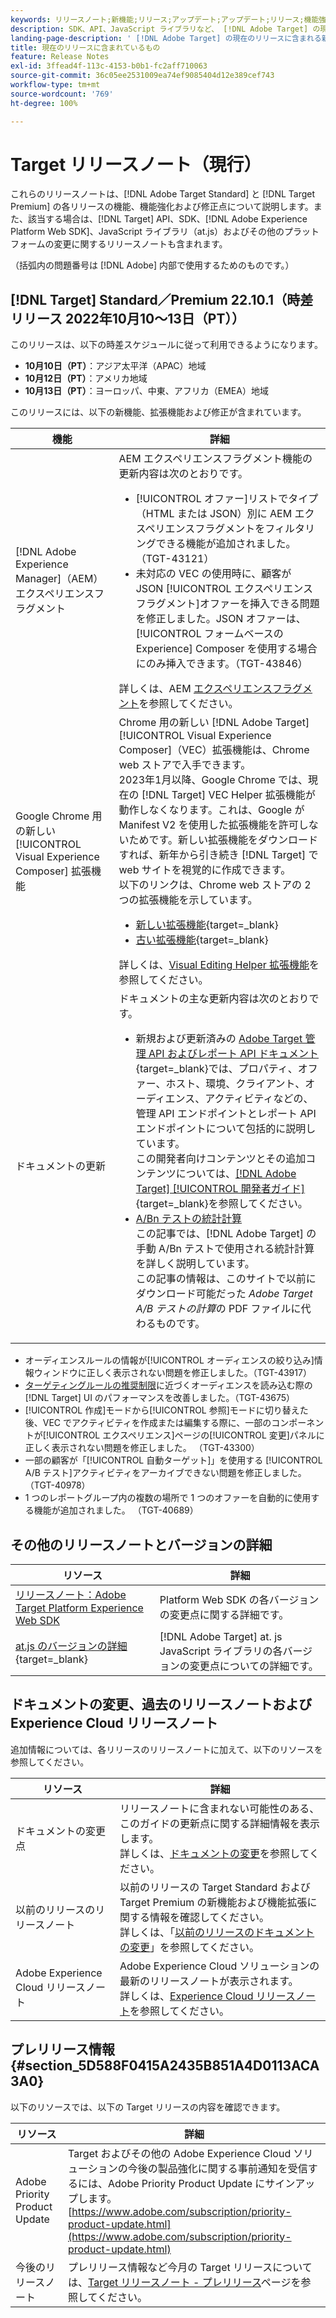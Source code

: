 ```yaml
---
keywords: リリースノート;新機能;リリース;アップデート;アップデート;リリース;機能強化;修正;バグ修正;アップデート
description: SDK、API、JavaScript ライブラリなど、 [!DNL Adobe Target] の現在のリリースに含まれている新機能、機能強化および修正について説明します。
landing-page-description: ' [!DNL Adobe Target] の現在のリリースに含まれる新機能、機能強化、修正点について説明します。'
title: 現在のリリースに含まれているもの
feature: Release Notes
exl-id: 3ffead4f-113c-4153-b0b1-fc2aff710063
source-git-commit: 36c05ee2531009ea74ef9085404d12e389cef743
workflow-type: tm+mt
source-wordcount: '769'
ht-degree: 100%

---
```


# Target リリースノート（現行）

これらのリリースノートは、[!DNL Adobe Target Standard] と [!DNL Target Premium] の各リリースの機能、機能強化および修正点について説明します。また、該当する場合は、[!DNL Target] API、SDK、[!DNL Adobe Experience Platform Web SDK]、JavaScript ライブラリ（at.js）およびその他のプラットフォームの変更に関するリリースノートも含まれます。

（括弧内の問題番号は [!DNL Adobe] 内部で使用するためのものです。）

## [!DNL Target] Standard／Premium 22.10.1（時差リリース 2022年10月10～13日（PT））

このリリースは、以下の時差スケジュールに従って利用できるようになります。

* **10月10日（PT）**：アジア太平洋（APAC）地域
* **10月12日（PT）**：アメリカ地域
* **10月13日（PT）**：ヨーロッパ、中東、アフリカ（EMEA）地域

このリリースには、以下の新機能、拡張機能および修正が含まれています。

| 機能 | 詳細 |
| --- | --- |
| [!DNL Adobe Experience Manager]（AEM）エクスペリエンスフラグメント | AEM エクスペリエンスフラグメント機能の更新内容は次のとおりです。<ul><li>[!UICONTROL オファー]リストでタイプ（HTML または JSON）別に AEM エクスペリエンスフラグメントをフィルタリングできる機能が追加されました。（TGT-43121）</li><li>未対応の VEC の使用時に、顧客が JSON [!UICONTROL エクスペリエンスフラグメント]オファーを挿入できる問題を修正しました。JSON オファーは、[!UICONTROL フォームベースの Experience] Composer を使用する場合にのみ挿入できます。（TGT-43846）</li></ul>詳しくは、AEM [エクスペリエンスフラグメント](/help/main/c-experiences/c-manage-content/aem-experience-fragments.md)を参照してください。 |
| Google Chrome 用の新しい [!UICONTROL Visual Experience Composer] 拡張機能 | Chrome 用の新しい [!DNL Adobe Target] [!UICONTROL Visual Experience Composer]（VEC）拡張機能は、Chrome web ストアで入手できます。<br>2023年1月以降、Google Chrome では、現在の [!DNL Target] VEC Helper 拡張機能が動作しなくなります。これは、Google がManifest V2 を使用した拡張機能を許可しないためです。新しい拡張機能をダウンロードすれば、新年から引き続き [!DNL Target] で web サイトを視覚的に作成できます。<br>以下のリンクは、Chrome web ストアの 2 つの拡張機能を示しています。<ul><li>[新しい拡張機能](https://chrome.google.com/webstore/detail/adobe-experience-cloud-vi/kgmjjkfjacffaebgpkpcllakjifppnca){target=_blank}</li><li>[古い拡張機能](https://chrome.google.com/webstore/detail/adobe-target-vec-helper/ggjpideecfnbipkacplkhhaflkdjagak){target=_blank}</li></ul>詳しくは、[Visual Editing Helper 拡張機能](/help/main/c-experiences/c-visual-experience-composer/r-troubleshoot-composer/visual-editing-helper-extension.md)を参照してください。 |
| ドキュメントの更新 | ドキュメントの主な更新内容は次のとおりです。<ul><li>新規および更新済みの [Adobe Target 管理 API およびレポート API ドキュメント](https://developer.adobe.com/target/administer/admin-api/){target=_blank}では、プロパティ、オファー、ホスト、環境、クライアント、オーディエンス、アクティビティなどの、管理 API エンドポイントとレポート API エンドポイントについて包括的に説明しています。<br>この開発者向けコンテンツとその追加コンテンツについては、[[!DNL Adobe Target] [!UICONTROL 開発者ガイド]](https://developer.adobe.com/target/){target=_blank}を参照してください。</li><li>[A/Bn テストの統計計算](/help/main/c-reports/statistical-methodology/statistical-calculations.md)<br>この記事では、[!DNL Adobe Target] の手動 A/Bn テストで使用される統計計算を詳しく説明しています。<br>この記事の情報は、このサイトで以前にダウンロード可能だった *Adobe Target A/B テストの計算*&#x200B;の PDF ファイルに代わるものです。</li></ul> |

* オーディエンスルールの情報が[!UICONTROL オーディエンスの絞り込み]情報ウィンドウに正しく表示されない問題を修正しました。（TGT-43917）
* [ターゲティングルールの推奨制限](/help/main/r-troubleshooting-target/target-limits.md#targeting-rules)に近づくオーディエンスを読み込む際の [!DNL Target] UI のパフォーマンスを改善しました。（TGT-43675）
* [!UICONTROL 作成]モードから[!UICONTROL 参照]モードに切り替えた後、VEC でアクティビティを作成または編集する際に、一部のコンポーネントが[!UICONTROL エクスペリエンス]ページの[!UICONTROL 変更]パネルに正しく表示されない問題を修正しました。 （TGT-43300）
* 一部の顧客が「[!UICONTROL 自動ターゲット]」を使用する [!UICONTROL A/B テスト]アクティビティをアーカイブできない問題を修正しました。（TGT-40978）
* 1 つのレポートグループ内の複数の場所で 1 つのオファーを自動的に使用する機能が追加されました。 （TGT-40689）

## その他のリリースノートとバージョンの詳細

| リソース | 詳細 |
|--- |--- |
| [リリースノート：Adobe Target Platform Experience Web SDK](https://experienceleague.adobe.com/docs/experience-platform/edge/release-notes.html?lang=ja) | Platform Web SDK の各バージョンの変更点に関する詳細です。 |
| [at.js のバージョンの詳細](https://developer.adobe.com/target/implement/client-side/atjs/target-atjs-versions/){target=_blank} | [!DNL Adobe Target] at. js JavaScript ライブラリの各バージョンの変更点についての詳細です。 |

## ドキュメントの変更、過去のリリースノートおよび Experience Cloud リリースノート

追加情報については、各リリースのリリースノートに加えて、以下のリソースを参照してください。

| リソース | 詳細 |
|--- |--- |
| ドキュメントの変更点 | リリースノートに含まれない可能性のある、このガイドの更新点に関する詳細情報を表示します。<br>詳しくは、[ドキュメントの変更](/help/main/r-release-notes/doc-change.md#reference_366123CF00994BACBBF9BBDF2C4D840C)を参照してください。 |
| 以前のリリースのリリースノート | 以前のリリースの Target Standard および Target Premium の新機能および機能拡張に関する情報を確認してください。<br>詳しくは、「[以前のリリースのドキュメントの変更](/help/main/r-release-notes/release-notes-for-previous-releases.md)」を参照してください。 |
| Adobe Experience Cloud リリースノート | Adobe Experience Cloud ソリューションの最新のリリースノートが表示されます。<br>詳しくは、[Experience Cloud リリースノート](https://experienceleague.adobe.com/docs/release-notes/experience-cloud/current.html?lang=ja)を参照してください。 |

## プレリリース情報 {#section_5D588F0415A2435B851A4D0113ACA3A0}

以下のリソースでは、以下の Target リリースの内容を確認できます。

| リソース | 詳細 |
|--- |--- |
| Adobe Priority Product Update | Target およびその他の Adobe Experience Cloud ソリューションの今後の製品強化に関する事前通知を受信するには、Adobe Priority Product Update にサインアップします。<br>[https://www.adobe.com/subscription/priority-product-update.html](https://www.adobe.com/subscription/priority-product-update.html) |
| 今後のリリースノート | プレリリース情報など今月の Target リリースについては、[Target リリースノート - プレリリース](/help/main/r-release-notes/target-release-notes.md)ページを参照してください。 |
